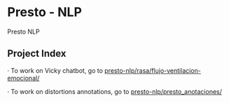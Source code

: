 # Presto - NLP

Presto NLP

## Project Index

· To work on Vicky chatbot, go to [presto-nlp/rasa/flujo-ventilacion-emocional/](https://github.com/TeMU-BSC/presto-nlp/tree/master/rasa/flujo-ventilacion-emocional)


· To work on distortions annotations, go to [presto-nlp/presto_anotaciones/](https://github.com/TeMU-BSC/presto-nlp/tree/master/presto_anotaciones)
